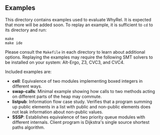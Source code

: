## Examples

This directory contains examples used to evaluate WhyRel.  It is expected that
more will be added soon.  To replay an example, it is sufficient to `cd`
to its directory and run:

```
make
make ide
```

Please consult the `Makefile` in each directory to learn about additional
options.  Replaying the examples may require the following SMT solvers to be
installed on your system: Alt-Ergo, Z3, CVC3, and CVC4.

Included examples are:

- **cell**: Equivalence of two modules implementing boxed integers in
  different ways.
- **swap-calls**: Minimal example showing how calls to two methods acting on
    different parts of the heap may commute.
- **listpub**: Information flow case study.  Verifies that a program summing up
  public elements in a list with public and non-public elements does not leak
  information about non-public values.
- **SSSP**: Establishes equivalence of two priority queue modules with different
  internals.  Client program is Dijkstra's single source shortest paths algorithm.
